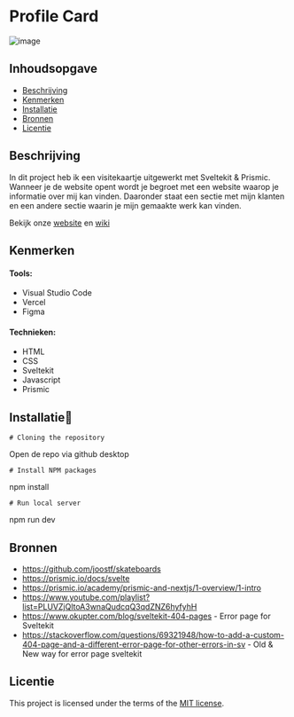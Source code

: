 # Profile Card

![image](https://github.com/WesleySchorel/your-tribe-for-life-profile-card/assets/112857487/81a0bd86-1817-4f8c-ad33-324abc5287d5)


## Inhoudsopgave

  * [Beschrijving](#beschrijving)
  * [Kenmerken](#kenmerken)
  * [Installatie](#installatie)
  * [Bronnen](#bronnen)
  * [Licentie](#licentie)

## Beschrijving
In dit project heb ik een visitekaartje uitgewerkt met Sveltekit & Prismic. Wanneer je de website opent wordt je begroet met een website waarop je informatie over mij kan vinden. Daaronder staat een sectie met mijn klanten en een andere sectie waarin je mijn gemaakte werk kan vinden. 

Bekijk onze [website](https://snazzy-mousse-9b91fe.netlify.app/) en [wiki](https://github.com/WesleySchorel/your-tribe-for-life-profile-card/wiki)

## Kenmerken

#### Tools:
* Visual Studio Code
* Vercel
* Figma

#### Technieken:
* HTML
* CSS
* Sveltekit
* Javascript
* Prismic

## Installatie🔗

`# Cloning the repository`

Open de repo via github desktop

`# Install NPM packages`

npm install

`# Run local server`

npm run dev

## Bronnen
* https://github.com/joostf/skateboards
* https://prismic.io/docs/svelte
* https://prismic.io/academy/prismic-and-nextjs/1-overview/1-intro
* https://www.youtube.com/playlist?list=PLUVZjQltoA3wnaQudcqQ3qdZNZ6hyfyhH
* https://www.okupter.com/blog/sveltekit-404-pages - Error page for Sveltekit
* https://stackoverflow.com/questions/69321948/how-to-add-a-custom-404-page-and-a-different-error-page-for-other-errors-in-sv - Old & New way for error page sveltekit

## Licentie

This project is licensed under the terms of the [MIT license](./LICENSE).
